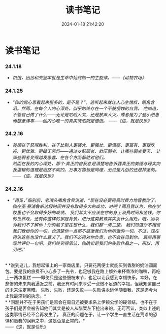 ﻿---
language: zh-CN
title: 读书笔记
date: 2024-01-18 21:42:20
tags:
- 随记
---
# 读书笔记

### 24.1.18 
* *饥饿，困苦和失望本就是生命中始终如一的主旋律。——《动物农场》*

### 24.1.25
* *“你的鬼心思看起来挺多的，是不是？”，这听起来就让人心生愧疚，眼角含泪。然而，在每个人内心深处，似乎始终存在一个不被侵蚀的自我，
他知道，不管自己做了什么——无论是哈哈大笑，还是放声大哭，或者是为了些小恩惠而感激涕零——他内心唯一的真实情感就是憎恨。  ——《这，就是快乐》*

### 24.2.16
* *美德在于获得胜利，在于比别人更强大、更强壮、更漂亮、更富有、更受欢迎、更优雅、更肆无忌怛——通过支配弱者、欺压弱者、让哪些弱者受苦、
让那些弱者变得越发愚蠢、在各个方面都胜过他们。<br>
然而在我的内心深处，那个·真正的自我总是清楚地告诉我真正的美德与现实向我灌输的道理是迥然不同的。万事万物皆是同理，无论是凡俗的还是神圣的。
——《这，就是快乐》*

### 24.2.16
* *“再见，”临别前，老滑头嘴角含笑说道，“现在没必要再费时费力地管教你了。你在圣.赛浦鲁斯这段时间并没有取得多大的成功，对吧？而且我认为，你在学校里也不会取得多好的成绩。
我们其实不应该在你的身上浪费时间和金钱。你的世界观，还有你这样的家庭背景，进行这类教育其实没什么用处。哦，别以为我们不了解你！你的脑子里在想什么，我们都一清二楚。
我们知道你不相信我们教给你的一切，也清楚你一点都不感激我们为你所做的一切。不过，现在再说这些也没什么意义了。我们不必再对你负责，也不会在见到你。
最后再客观地评价一句吧，我们终究得承认，你确实是我们的失败作品之一，所以，再见吧。”*                                                
<br>
* *说到这儿，我想起镇上的一家商店里，只要花两便士就能买到香甜的奶油圆面包。要是我的旅费不小心多了一先令，也足够我在路上额外来杯香浓的咖啡，再吃上一两块蛋糕
——即使只是这些细枝末节，也足以让我感到幸福快乐。幸好，在悲惨的未来向我逼近之前，我还有时间来享受一点微不足道的幸福。但我知道自己的未来注定黑暗。
失败、失败，还是失败——失败讲永远伴随着我，这是迄今为止我最深刻的执念。*
<br>
* *问题并不在于男孩们是否会在周日还被要求系上伊顿公学的硬领结，也不在于孩子们是否会被告知他们其实是被人从醋栗丛下挖出来的。无可否认，类似上述的这类事情已经不会再发生了。
真正的问题在于，让一个学生一直生活在荒谬的恐惧和愚蠢的误解之中，这是否是正常的。*
<br>——《这，就是快乐》
